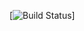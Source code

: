 [![Build Status](https://khoacannotcode.semaphoreci.com/badges/unsplash-laravel-php7/branches/main.svg?style=shields)]
